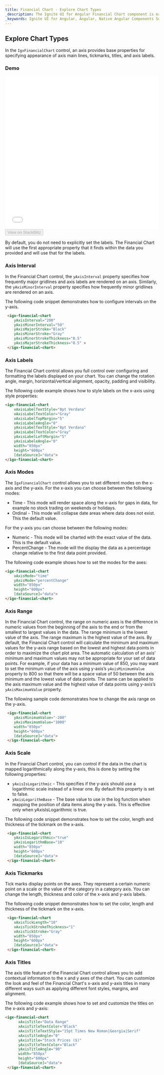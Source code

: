 ```yaml
---
title: Financial Chart - Explore Chart Types
_description: The Ignite UI for Angular Financial Chart component is easily configured to display financial data using a simple and intuitive API, as once the user binds the data, the chart offers multiple ways in which the data can then be visualized and interpreted.
_keywords: Ignite UI for Angular, Angular, Native Angular Components Suite, Native Angular Controls, Native Angular Components, Native Angular Components Library, Angular Chart, Angular Chart Control, Angular Chart Example, Angular Chart Component, Angular Financial Chart
---
```


## Explore Chart Types

In the `IgxFinancialChart` control, an axis provides base properties for specifying appearance of axis main lines, tickmarks, titles, and axis labels.

### Demo

<div class="sample-container" style="height: 500px">
    <iframe id="financial-chart-axis-types-iframe" src='{environment:demosBaseUrl}/charts/financial-chart-axis-types' width="100%" height="100%" seamless frameBorder="0" onload="onSampleIframeContentLoaded(this);"></iframe>
</div>
<div>
    <button data-localize="stackblitz" disabled class="stackblitz-btn"   data-iframe-id="financial-chart-axis-types-iframe" data-demos-base-url="{environment:demosBaseUrl}">View on StackBlitz
    </button>
</div>

<div class="divider--half"></div>

By default, you do not need to explicitly set the labels. The Financial Chart will use the first appropriate property that it finds within the data you provided and will use that for the labels.

### Axis Interval

In the Financial Chart control, the `yAxisInterval` property specifies how frequently major gridlines and axis labels are rendered on an axis. Similarly, the `yAxisMinorInterval` property specifies how frequently minor gridlines are rendered on an axis.

The following code snippet demonstrates how to configure intervals on the y-axis.

```html
 <igx-financial-chart
    yAxisInterval="200"
    yAxisMinorInterval="50"
    yAxisMajorStroke="Black"
    yAxisMinorStroke="Gray"
    yAxisMinorStrokeThickness="0.5"
    yAxisMajorStrokeThickness="0.5" >
 </igx-financial-chart>
```

<div class="divider--half"></div>

### Axis Labels

The Financial Chart control allows you full control over configuring and formatting the labels displayed on your chart. You can change the rotation angle, margin, horizontal/vertical alignment, opacity, padding and visibility.

The following code example shows how to style labels on the x-axis using style properties:

```html
<igx-financial-chart
    xAxisLabelTextStyle="8pt Verdana"
    xAxisLabelTextColor="Gray"
    xAxisLabelTopMargin="5"
    xAxisLabeleAngle="0"
    yAxisLabelTextStyle="8pt Verdana"
    yAxisLabelTextColor="Gray"
    yAxisLabelLeftMargin="5"
    yAxisLabeleAngle="0"
    width="850px"
    height="600px"
    [dataSource]="data">
</igx-financial-chart>
```

<div class="divider--half"></div>

### Axis Modes

The `IgxFinancialChart` control allows you to set different modes on the x-axis and the y-axis.
For the x-axis you can choose between the following modes:

-   Time - This mode will render space along the x-axis for gaps in data, for example no stock trading on weekends or holidays.
-   Ordinal - This mode will collapse date areas where data does not exist. This the default value.

For the y-axis you can choose between the following modes:

-   Numeric - This mode will be charted with the exact value of the data. This is the default value.
-   PercentChange - The mode will the display the data as a percentage change relative to the first data point provided.

The following code example shows how to set the modes for the axes:

```html
<igx-financial-chart
    xAxisMode="time"
    yAxisMode="percentChange"
    width="850px"
    height="600px"
    [dataSource]="data">
</igx-financial-chart>
```

<div class="divider--half"></div>

### Axis Range

In the Financial Chart control, the range on numeric axes is the difference in numeric values from the beginning of the axis to the end or from the smallest to largest values in the data. The range minimum is the lowest value of the axis. The range maximum is the highest value of the axis. By default, the Financial Chart control will calculate the minimum and maximum values for the y-axis range based on the lowest and highest data points in order to maximize the chart plot area. The automatic calculation of an axis' minimum and maximum values may not be appropriate for your set of data points. For example, if your data has a minimum value of 850, you may want to set the minimum value of the axis using y-axis’s `yAxisMinimumValue` property to 800 so that there will be a space value of 50 between the axis minimum and the lowest value of data points. The same can be applied to the axis maximum value and the highest value of data points using y-axis’s `yAxisMaximumValue` property.

The following sample code demonstrates how to change the axis range on the y-axis.

```html
 <igx-financial-chart
    yAxisMinimumValue="-200"
    yAxisMaximumValue="1000"
    width="850px"
    height="600px"
    [dataSource]="data">
 </igx-financial-chart>
```

<div class="divider--half"></div>

### Axis Scale

In the Financial Chart control, you can control if the data in the chart is mapped logarithmically along the y-axis, this is done by setting the following properties:

-   `yAxisIsLogarithmic` - This specifies if the y-axis should use a logarithmic scale instead of a linear one. By default this property is set to false.
-   `yAxisLogarithmBase` - The base value to use in the log function when mapping the position of data items along the y-axis.
    This is effective only when yAxisIsLogarithmic is true.

The following code snippet demonstrates how to set the color, length and thickness of the tickmark on the x-axis.

```html
 <igx-financial-chart
    yAxisIsLogarithmic="true"
    yAxisLogarithmBase="10"
    width="850px"
    height="600px"
    [dataSource]="data">
 </igx-financial-chart>
```

<div class="divider--half"></div>

### Axis Tickmarks

Tick marks display points on the axes. They represent a certain numeric point on a scale or the value of the category in a category axis. You can change the length, thickness and color of the x-axis and y-axis labels.

The following code snippet demonstrates how to set the color, length and thickness of the tickmark on the x-axis.

```html
 <igx-financial-chart
    xAxisTickLength="10"
    xAxisTickStrokeThickness="1"
    xAxisTickStroke="Gray"
    width="850px"
    height="600px"
    [dataSource]="data">
 </igx-financial-chart>
```

<div class="divider--half"></div>

### Axis Titles

The axis title feature of the Financial Chart control allows you to add contextual information to the x and y axes of the chart. You can customize the look and feel of the Financial Chart's x-axis and y-axis titles in many different ways such as applying different font styles, margins, and alignment.

The following code example shows how to set and customize the titles on the x-axis and y-axis:

```html
<igx-financial-chart
      xAxisTitle="Data Range"
      xAxisTitleTextColor="Black"
      xAxisTitleTextStyle="15pt Times New Roman|Georgia|Serif"
      xAxisTitleAngle="0"
      yAxisTitle="Stock Prices ($)"
      yAxisTitleTextColor="Black"
      yAxisTitleAngle="90"
      width="850px"
      height="600px"
      [dataSource]="data">
 </igx-financial-chart>
```

<div class="divider--half"></div>
